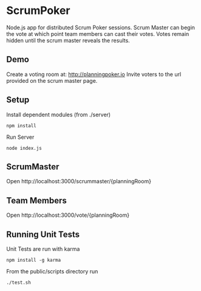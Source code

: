 ScrumPoker
==========

Node.js app for distributed Scrum Poker sessions. Scrum Master can begin the vote at which point team members can cast their votes.
Votes remain hidden until the scrum master reveals the results.

Demo
----
Create a voting room at: http://planningpoker.io
Invite voters to the url provided on the scrum master page.


Setup
-----
Install dependent modules (from ./server)

    npm install

Run Server

    node index.js

ScrumMaster
-----------
Open http://localhost:3000/scrummaster/{planningRoom}

Team Members
------------
Open http://localhost:3000/vote/{planningRoom}

Running Unit Tests
------------------
Unit Tests are run with karma

    npm install -g karma

From the public/scripts directory run

    ./test.sh


